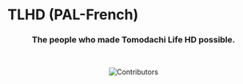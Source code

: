 # TLHD (PAL-French)

<div style="text-align: center;">  

### The people who made Tomodachi Life HD possible.


<img src="https://raw.githubusercontent.com/FIREXDF/TLHD-Docs/mainpublic/img/index/contrib3.png" alt="Contributors" style="display: inline-block; margin: 30px auto 0;" />

</div>
